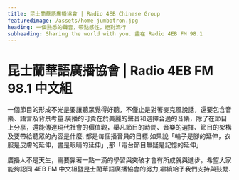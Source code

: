 ```yaml
---
title: 昆士蘭華語廣播協會 | Radio 4EB Chinese Group
featuredimage: /assets/home-jumbotron.jpg
heading: 一個熟悉的聲音，帶點感性，絕對流行
subheading: Sharing the world with you. 盡在 Radio 4EB FM 98.1
---
```


# 昆士蘭華語廣播協會 | Radio 4EB FM 98.1 中文組

一個節目的形成不光是要讓聽眾覺得好聽，不僅止是對著麥克風說話，還要包含音樂、語言及背景考量.廣播的可貴在於美麗的聲音和選擇合適的音樂，除了在節目上分享，還能傳達現代社會的價值觀，舉凡節目的時間、音樂的選擇、節目的架構及要帶給聽眾的內容是什麼, 都是每個播音員的目標.如果說「輪子是腳的延伸，衣服是皮膚的延伸，書是眼睛的延伸」,那「電台節目無疑是記憶的延伸」

廣播人不是天生，需要靠著一點一滴的學習與突破才會有所成就與進步。希望大家能夠認同 4EB FM 中文組暨昆士蘭華語廣播協會的努力,繼續給予我們支持與鼓勵.
